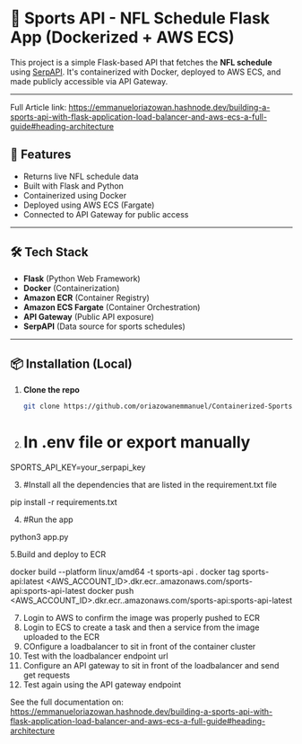 # 🏈 Sports API - NFL Schedule Flask App (Dockerized + AWS ECS)

This project is a simple Flask-based API that fetches the **NFL schedule** using [SerpAPI](https://serpapi.com/). It's containerized with Docker, deployed to AWS ECS, and made publicly accessible via API Gateway.

---

Full Article link: https://emmanueloriazowan.hashnode.dev/building-a-sports-api-with-flask-application-load-balancer-and-aws-ecs-a-full-guide#heading-architecture

## 🚀 Features

- Returns live NFL schedule data
- Built with Flask and Python
- Containerized using Docker
- Deployed using AWS ECS (Fargate)
- Connected to API Gateway for public access

---

## 🛠️ Tech Stack

- **Flask** (Python Web Framework)
- **Docker** (Containerization)
- **Amazon ECR** (Container Registry)
- **Amazon ECS Fargate** (Container Orchestration)
- **API Gateway** (Public API exposure)
- **SerpAPI** (Data source for sports schedules)

---

## 📦 Installation (Local)

1. **Clone the repo**
   ```bash
   git clone https://github.com/oriazowanemmanuel/Containerized-SportsAPI-app.git

2. # In .env file or export manually
SPORTS_API_KEY=your_serpapi_key

3. #Install all the dependencies that are listed in the requirement.txt file

pip install -r requirements.txt

4. #Run the app

 python3 app.py

5.Build and deploy to ECR

docker build --platform linux/amd64 -t sports-api .
docker tag sports-api:latest <AWS_ACCOUNT_ID>.dkr.ecr.<region>.amazonaws.com/sports-api:sports-api-latest
docker push <AWS_ACCOUNT_ID>.dkr.ecr.<region>.amazonaws.com/sports-api:sports-api-latest

7. Login to AWS to confirm the image was properly pushed to ECR
8. Login to ECS to create a task and then a service from the image uploaded to the ECR
9. COnfigure a loadbalancer to sit in front of the container cluster
9. Test with the loadbalancer endpoint url
10. Configure an API gateway to sit in front of the loadbalancer and send get requests
11. Test again using the API gateway endpoint


See the full documentation on: https://emmanueloriazowan.hashnode.dev/building-a-sports-api-with-flask-application-load-balancer-and-aws-ecs-a-full-guide#heading-architecture

